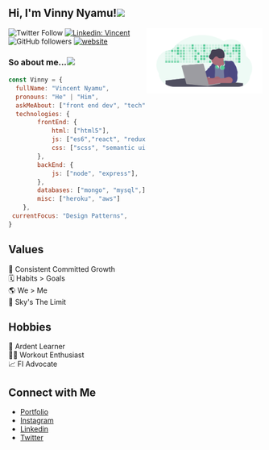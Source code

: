 <h2>Hi, I'm Vinny Nyamu!<img src="https://media.giphy.com/media/MdY3kF3CuMqbiaMY5B/source.gif" width="50"></h2>

<img align='right' src="./img/undraw_developer_activity_bv83.png" width="230">

![Twitter Follow](https://img.shields.io/twitter/follow/vinny_codes?label=Follow)
[![Linkedin: Vincent](https://img.shields.io/badge/-Vincent-blue?style=flat-square&logo=Linkedin&logoColor=white&link=https://www.linkedin.com/in/vincentnyamu/)](https://www.linkedin.com/in/vincentnyamu/)
![GitHub followers](https://img.shields.io/github/followers/vinnycodes?label=Follow&style=social)
[![website](https://img.shields.io/badge/Website-46a2f1.svg?&style=flat-square&logo=Google-Chrome&logoColor=white&link=https://www.vinnycodes.com)](https://www.vinnycodes.com)

### So about me...<img src="https://media.giphy.com/media/S6wZNBvZjP69qkOobo/source.gif" width="50">

```javascript
const Vinny = {
  fullName: "Vincent Nyamu",
  pronouns: "He" | "Him",
  askMeAbout: ["front end dev", "tech", "app dev", "photography"],
  technologies: {
        frontEnd: {
            html: ["html5"],
            js: ["es6","react", "redux", "gsap"],
            css: ["scss", "semantic ui", "bootstrap"]
        },
        backEnd: {
            js: ["node", "express"],
        },
        databases: ["mongo", "mysql",],
        misc: ["heroku", "aws"]
    },
 currentFocus: "Design Patterns",
}
```

## Values

🌱 Consistent Committed Growth <br/>
🗓 Habits > Goals <br/>
🌎 We > Me <br/>
💫 Sky's The Limit <br/>

## Hobbies

📖 Ardent Learner <br/>
💪🏾 Workout Enthusiast </br>
📈 FI Advocate <br/>

## Connect with Me

- [Portfolio](https://www.vinnycodes.com/) <br/>
- [Instagram](https://www.instagram.com/vinnycodes) <br/>
- [Linkedin](https://www.linkedin.com/in/vincentnyamu/) <br/>
- [Twitter](https://twitter.com/vinny_codes) <br/>

<!--START_SECTION:waka-->
<!--END_SECTION:waka-->
